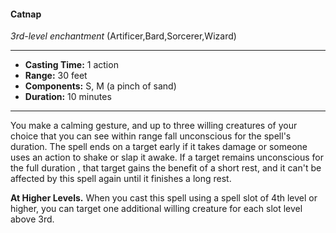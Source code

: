 #### Catnap
*3rd-level enchantment* (Artificer,Bard,Sorcerer,Wizard)
___
- **Casting Time:** 1 action
- **Range:** 30 feet
- **Components:** S, M (a pinch of sand)
- **Duration:** 10 minutes
---
You make a calming gesture, and up to three willing creatures of your choice that you can see within range fall unconscious for the spell's duration. The spell ends on a target early if it takes damage or someone uses an action to shake or slap it awake. If a target remains unconscious for the full duration , that target gains the benefit of a short rest, and it can't be affected by this spell again until it finishes a long rest.

**At Higher Levels.** When you cast this spell using a spell slot of 4th level or higher, you can target one additional willing creature for each slot level above 3rd.
